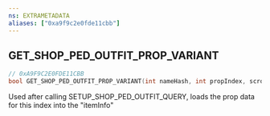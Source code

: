 ```yaml
---
ns: EXTRAMETADATA
aliases: ["0xa9f9c2e0fde11cbb"]
---
```

## GET_SHOP_PED_OUTFIT_PROP_VARIANT

```c
// 0xA9F9C2E0FDE11CBB
bool GET_SHOP_PED_OUTFIT_PROP_VARIANT(int nameHash, int propIndex, scroutfitpropstruct itemInfo);
```

Used after calling SETUP_SHOP_PED_OUTFIT_QUERY, loads the prop data for this index into the "itemInfo"

